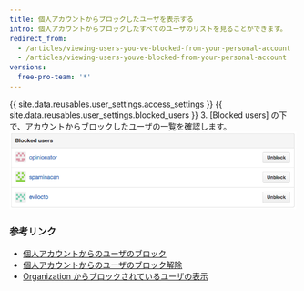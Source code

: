 ```yaml
---
title: 個人アカウントからブロックしたユーザを表示する
intro: 個人アカウントからブロックしたすべてのユーザのリストを見ることができます。
redirect_from:
  - /articles/viewing-users-you-ve-blocked-from-your-personal-account
  - /articles/viewing-users-youve-blocked-from-your-personal-account
versions:
  free-pro-team: '*'
---
```


{{ site.data.reusables.user_settings.access_settings }}
{{ site.data.reusables.user_settings.blocked_users }}
3. [Blocked users] の下で、アカウントからブロックしたユーザの一覧を確認します。 ![ブロックされたユーザの一覧](/assets/images/help/settings/list-of-blocked-users.png)

### 参考リンク

- [個人アカウントからのユーザのブロック](/articles/blocking-a-user-from-your-personal-account)
- [個人アカウントからのユーザのブロック解除](/articles/unblocking-a-user-from-your-personal-account)
- [Organization からブロックされているユーザの表示](/articles/viewing-users-who-are-blocked-from-your-organization)
